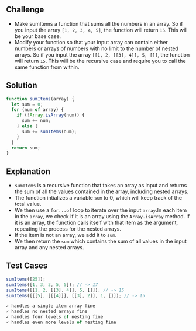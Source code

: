 ## Challenge

- Make sumItems a function that sums all the numbers in an array. So if you input the array `[1, 2, 3, 4, 5]`, the function will return `15`. This will be your base case.
- Modify your function so that your input array can contain either numbers or arrays of numbers with no limit to the number of nested arrays. So if you input the array `[[1, 2, [[3], 4]], 5, []]`, the function will return `15`. This will be the recursive case and require you to call the same function from within.

## Solution

```javascript
function sumItems(array) {
  let sum = 0;
  for (num of array) {
    if (!Array.isArray(num)) {
      sum += num;
    } else {
      sum += sumItems(num);
    }
  }
  return sum;
}
```

## Explanation

- `sumItems` is a recursive function that takes an array as input and returns the sum of all the values contained in the array, including nested arrays.
- The function intializes a variable `sum` to 0, which will keep track of the total value.
- We then use a `for...of` loop to iterate over the input `array`.In each item in the `array`, we check if it is an array using the `Array.isArray` method. If it is an array, the function calls itself with that item as the argument, repeating the process for the nested arrays.
- If the item is not an array, we add it to `sum`.
- We then return the `sum` which contains the sum of all values in the input array and any nested arrays.

## Test Cases

```javascript
sumItems([25]);
sumItems([1, 3, 3, 5, 5]); // -> 17
sumItems([[1, 2, [[3], 4]], 5, []]); // -> 15
sumItems([[[5], [[[4]]], [[3], 2]], 1, []]); // -> 15

✓ handles a single item array fine
✓ handles no nested arrays fine
✓ handles four levels of nesting fine
✓ handles even more levels of nesting fine

```
